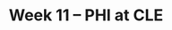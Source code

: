 ---
layout: game
title: Week 11 – PHI at CLE
season: 2020
game_id: 2020_11_PHI_CLE
away_team: PHI
home_team: CLE
---